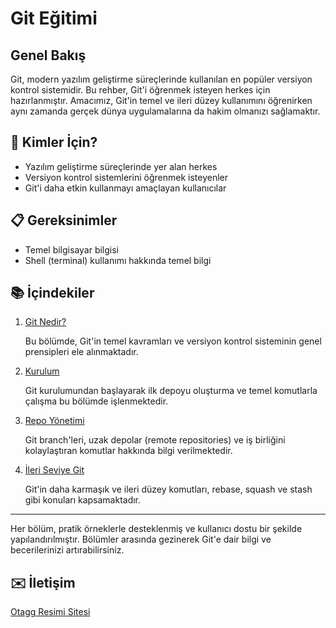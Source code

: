 # Git Eğitimi

## Genel Bakış
Git, modern yazılım geliştirme süreçlerinde kullanılan en popüler versiyon kontrol sistemidir. Bu rehber, Git'i öğrenmek isteyen herkes için hazırlanmıştır. Amacımız, Git'in temel ve ileri düzey kullanımını öğrenirken aynı zamanda gerçek dünya uygulamalarına da hakim olmanızı sağlamaktır.

##  🎯  Kimler İçin?
- Yazılım geliştirme süreçlerinde yer alan herkes
- Versiyon kontrol sistemlerini öğrenmek isteyenler
- Git'i daha etkin kullanmayı amaçlayan kullanıcılar

## 📋 Gereksinimler
- Temel bilgisayar bilgisi
- Shell (terminal) kullanımı hakkında temel bilgi

## 📚 İçindekiler
1. [Git Nedir?](01-temel-bilgiler/01-git-nedir.md)

    Bu bölümde, Git'in temel kavramları ve versiyon kontrol sisteminin genel prensipleri ele alınmaktadır.
2. [Kurulum](01-temel-bilgiler/02-kurulum-ve-yapılandırma.md)

    Git kurulumundan başlayarak ilk depoyu oluşturma ve temel komutlarla çalışma bu bölümde işlenmektedir.
3. [Repo Yönetimi](02-repo-yönetimi/01-repo-nedir.md)

    Git branch'leri, uzak depolar (remote repositories) ve iş birliğini kolaylaştıran komutlar hakkında bilgi verilmektedir.
4. [İleri Seviye Git](03-ileri-seviyeler/01-ileri-seviye-komutlar.md)

    Git'in daha karmaşık ve ileri düzey komutları, rebase, squash ve stash gibi konuları kapsamaktadır.

---

Her bölüm, pratik örneklerle desteklenmiş ve kullanıcı dostu bir şekilde yapılandırılmıştır. Bölümler arasında gezinerek Git'e dair bilgi ve becerilerinizi artırabilirsiniz.

## ✉️ İletişim
[Otagg Resimi Sitesi](https://www.uludag.edu.tr/otonom)
